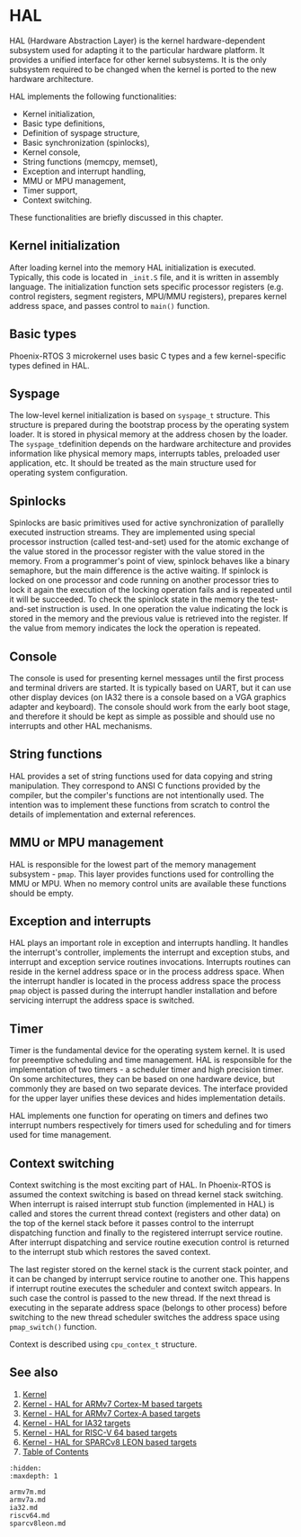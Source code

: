# HAL

HAL (Hardware Abstraction Layer) is the kernel hardware-dependent subsystem used for adapting it to the particular
hardware platform. It provides a unified interface for other kernel subsystems. It is the only subsystem required to be
changed when the kernel is ported to the new hardware architecture.

HAL implements the following functionalities:

* Kernel initialization,
* Basic type definitions,
* Definition of syspage structure,
* Basic synchronization (spinlocks),
* Kernel console,
* String functions (memcpy, memset),
* Exception and interrupt handling,
* MMU or MPU management,
* Timer support,
* Context switching.

These functionalities are briefly discussed in this chapter.

## Kernel initialization

After loading kernel into the memory HAL initialization is executed. Typically, this code is located in `_init.S`
file, and it is written in assembly language. The initialization function sets specific processor registers
(e.g. control registers, segment registers, MPU/MMU registers), prepares kernel address space, and passes
control to `main()` function.

## Basic types

Phoenix-RTOS 3 microkernel uses basic C types and a few kernel-specific types defined in HAL.

## Syspage

The low-level kernel initialization is based on `syspage_t` structure. This structure is prepared during the bootstrap
process by the operating system loader.  It is stored in physical memory at the address chosen by the loader.
The `syspage_t`definition depends on the hardware architecture and provides information like physical memory maps,
interrupts tables,
preloaded user application, etc. It should be treated as the main structure used for operating system configuration.

## Spinlocks

Spinlocks are basic primitives used for active synchronization of parallelly executed instruction streams. They are
implemented using special processor instruction (called test-and-set) used for the atomic exchange of the value stored
in the processor register with the value stored in the memory. From a programmer's point of view, spinlock behaves like
a binary semaphore, but the main difference is the active waiting. If spinlock is locked on one processor and code
running on another processor tries to lock it again the execution of the locking operation fails and is repeated until
it will be succeeded. To check the spinlock state in the memory the test-and-set instruction is used. In one operation
the value indicating the lock is stored in the memory and the previous value is retrieved into the register. If the
value from memory indicates the lock the operation is repeated.

## Console

The console is used for presenting kernel messages until the first process and terminal drivers are started. It is
typically based on UART, but it can use other display devices (on IA32 there is a console based on a VGA
graphics adapter and keyboard). The console should work from the early boot stage, and therefore it should be kept as
simple as possible and should use no interrupts and other HAL mechanisms.

## String functions

HAL provides a set of string functions used for data copying and string manipulation. They correspond to ANSI
C functions provided by the compiler, but the compiler's functions are not intentionally used. The
intention was to implement these functions from scratch to control the details of implementation and external
references.

## MMU or MPU management

HAL is responsible for the lowest part of the memory management subsystem - `pmap`. This layer provides functions used
for controlling the MMU or MPU. When no memory control units are available these functions should be empty.

## Exception and interrupts

HAL plays an important role in exception and interrupts handling. It handles the interrupt's controller, implements the
interrupt and exception stubs, and interrupt and exception service routines invocations. Interrupts routines can reside
in the kernel address space or in the process address space. When the interrupt handler is located in the
process address space the process `pmap` object is passed during the interrupt handler installation and
before servicing interrupt the address
space is switched.

## Timer

Timer is the fundamental device for the operating system kernel. It is used for preemptive scheduling and time
management. HAL is responsible for the implementation of two timers - a scheduler timer and high precision timer.
On some architectures, they can be based on one hardware device, but commonly they are based on two separate devices.
The interface provided for the upper layer unifies these devices and hides implementation details.

HAL implements one function for operating on timers and defines two interrupt numbers respectively for timers used for
scheduling and for timers used for time management.

## Context switching

Context switching is the most exciting part of HAL. In Phoenix-RTOS is assumed the context switching is based on thread
kernel stack switching. When interrupt is raised interrupt stub function (implemented in HAL) is called and stores the
current thread context (registers and other data) on the top of the kernel stack before it passes control to the
interrupt dispatching function and finally to the registered interrupt service routine. After interrupt dispatching and
service routine execution control is returned to the interrupt stub which restores the saved context.

The last register stored on the kernel stack is the current stack pointer, and it can be changed by interrupt service
routine to another one. This happens if interrupt routine executes the scheduler and context switch appears. In such
case the control is passed to the new thread. If the next thread is executing in the separate address space (belongs to
other process) before switching to the new thread scheduler switches the address space using `pmap_switch()` function.

Context is described using `cpu_contex_t` structure.

## See also

1. [Kernel](../index.md)
2. [Kernel - HAL for ARMv7 Cortex-M based targets](armv7m.md)
3. [Kernel - HAL for ARMv7 Cortex-A based targets](armv7a.md)
4. [Kernel - HAL for IA32 targets](ia32.md)
5. [Kernel - HAL for RISC-V 64 based targets](riscv64.md)
6. [Kernel - HAL for SPARCv8 LEON based targets](sparcv8leon.md)
7. [Table of Contents](../../index.md)

```{toctree}
:hidden:
:maxdepth: 1

armv7m.md
armv7a.md
ia32.md
riscv64.md
sparcv8leon.md
```
